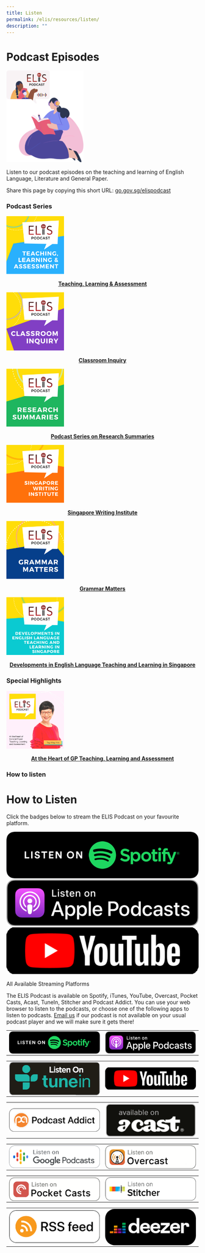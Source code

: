 ```yaml
---
title: Listen
permalink: /elis/resources/listen/
description: ""
---
```

# Podcast Episodes

<img src="/images/listen_banner.png" 
     style="width:40%">
		 
Listen to our podcast episodes on the teaching and learning of English Language, Literature and General Paper.

Share this page by copying this short URL: [go.gov.sg/elispodcast](http://go.gov.sg/elispodcast)

### Podcast Series


<p><a href="https://staging.d1wti0p44mqune.amplifyapp.com/elis/resources/listen/podcast-series-on-areas-of-teaching-learning-assessment/">
<img src="/images/teaching-learning-and-assessment.png" style="width:30%">
<center><b>Teaching, Learning & Assessment</b></center>
</a></p>

<p><a href="https://staging.d1wti0p44mqune.amplifyapp.com/elis/resources/listen/classroom-inquiry-podcasts/">
<img src="/images/11.png" style="width:30%">
<center><b>Classroom Inquiry</b></center>
</a></p>

<p><a href="https://staging.d1wti0p44mqune.amplifyapp.com/elis/resources/listen/research-summaries-podcasts/">
<img src="/images/photo_2021-06-22_15-09-40.jpg" style="width:30%">
<center><b>Podcast Series on Research Summaries</b></center>
</a></p>

<p><a href="https://staging.d1wti0p44mqune.amplifyapp.com/elis/resources/listen/podcast-series-on-the-singapore-writing-institute/">
<img src="/images/final-elis-series-podcast-artwork-2021.png" style="width:30%">
<center><b>Singapore Writing Institute</b></center>
</a></p>

<p><a href="https://staging.d1wti0p44mqune.amplifyapp.com/elis/resources/listen/podcast-series-on-grammar-matters/">
<img src="/images/final-elis-series-podcast-artwork-2021-1.png" style="width:30%">
<center><b>Grammar Matters</b></center>
</a></p>

<p><a href="https://staging.d1wti0p44mqune.amplifyapp.com/elis/resources/listen/podcast-series-on-developments-in-english-language/">
<img src="/images/final-elis-series-podcast-artwork-2021--2.png" style="width:30%">
<center><b>Developments in English Language Teaching and Learning in Singapore</b></center>
</a></p>

### Special Highlights

<p><a href="https://staging.d1wti0p44mqune.amplifyapp.com/elis/resources/listen/special-highlights/at-the-heart-of-gp-teaching-learning-and-assessment/">
<img src="/images/10ba6585b9e2ad4bf7996c448022b9e306.jpg" style="width:30%">
<center><b>At the Heart of GP Teaching, Learning and Assessment</b></center>
</a></p>

### How to listen

<div class="sfContentBlock sf-Long-text" ><h1>How to Listen</h1><div class="sf-Long-text"><p style="text-align:left;">Click the badges below to stream the ELIS Podcast on your favourite platform.</p><div class="row"><div class="col-sm-4"><center><a href="https://open.spotify.com/show/1rUQ04YMfrAllq54uQZ48I?si=QhE5IdftRJeRpa32HbRtjQ&amp;nd=1" target="_blank"><img src="/images/badge---spotify.png" style="width:100%;height:100%;" /></a></center></div><div class="col-sm-4"><center><a href="https://podcasts.apple.com/sg/podcast/elis-podcast/id1494072865" target="_blank"><img src="/images/badge---applepodcasts.png" style="width:100%;height:100%;" /></a></center></div><div class="col-sm-4"><center><a href="https://www.youtube.com/playlist?list=PLGfKhR4f3-MhCLcE9WDBF6JX-6C3mqJMT" target="_blank"><img src="/images/youtube.png" style="width:100%;height:100%;" /></a></center></div></div></div><div class="accordion"><div id="content_C043_Col00" class="accordion__title sf_colsIn" data-placeholder-label="Accordion Title" data-sf-element="Accordion Title"><p>All Available Streaming Platforms</p></div><div id="content_C043_Col01" class="accordion__content sf_colsIn" data-placeholder-label="Accordion Content" data-sf-element="Accordion Content"><div><div class="sf-Long-text"><p style="text-align:left;">The ELIS Podcast is available on Spotify, iTunes, YouTube, Overcast, Pocket Casts, Acast, TuneIn, Stitcher and Podcast Addict. You can use your web browser to listen to the podcasts, or choose one of the following apps to listen to podcasts.
                    <a href="mailto:moe_elis_academy@moe.gov.sg">Email us</a> if our podcast is not available on your usual podcast player and we will make sure it gets there!</p><table><tbody><tr style="height:100%;"><td style="width:50%;"><a target="_blank" href="https://open.spotify.com/show/1rUQ04YMfrAllq54uQZ48I?si=QhE5IdftRJeRpa32HbRtjQ"><img src="/images/badge---spotify.png" alt="Badge - spotify" title="Badge - spotify" data-displaymode="Thumbnail" style="display:block;margin-left:auto;margin-right:auto;" /></a></td><td style="width:50%;"><a target="_blank" href="https://podcasts.apple.com/sg/podcast/elis-podcast/id1494072865"><img src="/images/badge---applepodcasts.png" alt="Badge - applepodcasts" title="Listen on Apple Podcasts" data-displaymode="Thumbnail" style="display:block;margin-left:auto;margin-right:auto;" /></a></td></tr></tbody></table><table><tbody><tr style="height:100%;"><td style="width:50%;"><a target="_blank" href="http://tun.in/pjHw2"><img src="/images/tunein-badge.png" alt="tunein-badge" title="tunein-badge" data-displaymode="Thumbnail" style="display:block;margin-left:auto;margin-right:auto;" /></a></td><td style="width:50%;"><a target="_blank" href="https://www.youtube.com/playlist?list=PLGfKhR4f3-MhCLcE9WDBF6JX-6C3mqJMT"><img src="/images/youtube.png" alt="Youtube Logo" title="Youtube Logo" data-displaymode="Custom" style="display:block;margin-left:auto;margin-right:auto;" width="240" /></a></td></tr></tbody></table><table><tbody><tr style="height:100%;"><td style="width:50%;"><a target="_blank" href="https://podplayer.net/?podId=2533012"><img src="/images/podcast-addict.png" alt="podcast-addict" title="podcast-addict" data-displaymode="Thumbnail" style="display:block;margin-left:auto;margin-right:auto;" /></a></td><td style="width:50%;"><a target="_blank" href="https://play.acast.com/s/ELIS-Podcast"><img src="/images/listen_acast.png" alt="listen_acast" title="listen_acast" data-displaymode="Thumbnail" style="display:block;margin-left:auto;margin-right:auto;" /></a></td></tr></tbody></table><table><tbody><tr style="height:100%;"><td style="width:50%;"><a target="_blank" href="https://podcasts.google.com/?feed=aHR0cHM6Ly9mZWVkLnBvZGJlYW4uY29tL2VsaXNtb2UvZmVlZC54bWw"><img src="/images/google_podcasts_badge@8x.png" alt="Listen on Google Podcasts" title="Listen on Google Podcasts" data-displaymode="Thumbnail" style="display:block;margin-left:auto;margin-right:auto;" /></a></td><td style="width:50%;"><a target="_blank" href="https://overcast.fm/itunes1494072865/elis-podcast"><img src="/images/overcast-pod-(1).png" alt="Overcast+pod+(1)" title="Overcast+pod+(1)" data-displaymode="Thumbnail" style="display:block;margin-left:auto;margin-right:auto;" /></a></td></tr></tbody></table><table><tbody><tr style="height:100%;"><td style="width:50%;"><a target="_blank" href="https://pca.st/e88ymdqk"><img src="/images/pocket-casts-pod-(1).png" alt="Pocket+Casts+pod+(1)" title="pocket casts badge" data-displaymode="Thumbnail" style="display:block;margin-left:auto;margin-right:auto;" /></a></td><td style="width:50%;"><a target="_blank" href="https://www.stitcher.com/podcast/elis-podcast"><img src="/images/stitcher.png" alt="listen on stitcher" title="listen on stitcher" data-displaymode="Thumbnail" style="display:block;margin-left:auto;margin-right:auto;" /></a></td></tr></tbody></table><table><tbody><tr style="height:100%;"><td style="width:50%;"><a target="_blank" href="https://feed.podbean.com/elismoe/feed.xml"><img src="/images/iphone-rss-feed@8x.png" alt="podcast rss feed" title="podcast rss feed" data-displaymode="Thumbnail" style="display:block;margin-left:auto;margin-right:auto;" /></a></td><td style="width:50%;"><a target="_blank" href="https://www.deezer.com/en/show/2586942"><img src="/images/deezer8192f206610f4ce2a729e3d4990d5f8e.jpg" alt="podcast rss feed" title="podcast rss feed" data-displaymode="Thumbnail" style="display:block;margin-left:auto;margin-right:auto;border-radius:25px;" width="240" /></a></td></tr></tbody></table></div></div></div></div></div>    
